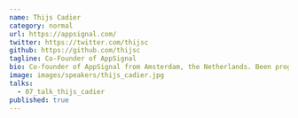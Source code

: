 ```yaml
---
name: Thijs Cadier
category: normal
url: https://appsignal.com/
twitter: https://twitter.com/thijsc
github: https://github.com/thijsc
tagline: Co-Founder of AppSignal
bio: Co-founder of AppSignal from Amsterdam, the Netherlands. Been programming in Ruby since discovering Rails when it was still in beta in 2005. Been producing music as a serious hobby for a couple of years now, and using Ruby as a way of actually learning to understand what I'm doing.
image: images/speakers/thijs_cadier.jpg
talks:
  - 07_talk_thijs_cadier
published: true
---
```

